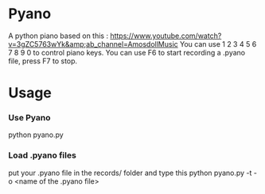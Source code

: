 # Pyano
A python piano based on this : https://www.youtube.com/watch?v=3gZC5763wYk&amp;ab_channel=AmosdollMusic
You can use 1 2 3 4 5 6 7 8 9 0 to control piano keys.
You can use F6 to start recording a .pyano file, press F7 to stop.

# Usage
### Use Pyano
python pyano.py
### Load .pyano files
put your .pyano file in the records/ folder and type this
python pyano.py -t <piano speed in sec> -o <name of the .pyano file>
